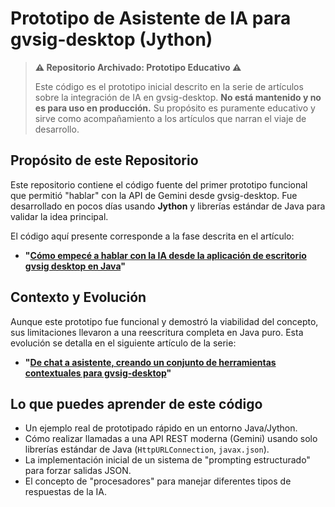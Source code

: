 
# Prototipo de Asistente de IA para gvsig-desktop (Jython)

> **⚠️ Repositorio Archivado: Prototipo Educativo ⚠️**
>
> Este código es el prototipo inicial descrito en la serie de artículos sobre la integración de IA en gvsig-desktop. **No está mantenido y no es para uso en producción.** Su propósito es puramente educativo y sirve como acompañamiento a los artículos que narran el viaje de desarrollo.

## Propósito de este Repositorio

Este repositorio contiene el código fuente del primer prototipo funcional que permitió "hablar" con la API de Gemini desde gvsig-desktop. Fue desarrollado en pocos días usando **Jython** y librerías estándar de Java para validar la idea principal.

El código aquí presente corresponde a la fase descrita en el artículo:
*   **"[Cómo empecé a hablar con la IA desde la aplicación de escritorio gvsig desktop en Java](https://blog.gvsig.org/2025/09/08/como-empece-a-hablar-con-la-ia-desde-la-aplicacion-de-escritorio-gvsig-desktop/)"**

## Contexto y Evolución

Aunque este prototipo fue funcional y demostró la viabilidad del concepto, sus limitaciones llevaron a una reescritura completa en Java puro. Esta evolución se detalla en el siguiente artículo de la serie:
*   **"[De chat a asistente, creando un conjunto de herramientas contextuales para gvsig-desktop](https://blog.gvsig.org/2025/09/15/de-chat-a-asistente-creando-un-conjunto-de-herramientas-contextuales-para-gvsig-desktop/)"**

## Lo que puedes aprender de este código

*   Un ejemplo real de prototipado rápido en un entorno Java/Jython.
*   Cómo realizar llamadas a una API REST moderna (Gemini) usando solo librerías estándar de Java (`HttpURLConnection`, `javax.json`).
*   La implementación inicial de un sistema de "prompting estructurado" para forzar salidas JSON.
*   El concepto de "procesadores" para manejar diferentes tipos de respuestas de la IA.


